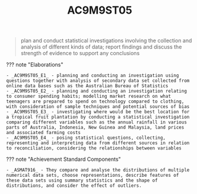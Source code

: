 ﻿---
backlinks:
- title: Learning Areas
  url: /sense/Teaching/Curriculum/v9/v9-learning-areas.html
tags: australian-curriculum
title: AC9M9ST05
type: note
---
> plan and conduct statistical investigations involving the collection and analysis of different kinds of data; report findings and discuss the strength of evidence to support any conclusions

??? note "Elaborations"

	- _AC9M9ST05_E1_ - planning and conducting an investigation using questions together with analysis of secondary data set collected from online data bases such as the Australian Bureau of Statistics
	- _AC9M9ST05_E2_ - planning and conducting an investigation relating to consumer spending habits; modelling market research on what teenagers are prepared to spend on technology compared to clothing, with consideration of sample techniques and potential sources of bias
	- _AC9M9ST05_E3_ - investigating where would be the best location for a tropical fruit plantation by conducting a statistical investigation comparing different variables such as the annual rainfall in various parts of Australia, Indonesia, New Guinea and Malaysia, land prices and associated farming costs
	- _AC9M9ST05_E4_ - posing statistical questions, collecting, representing and interpreting data from different sources in relation to reconciliation, considering the relationships between variables
??? note "Achievement Standard Components"

	- _ASMAT916_ - They compare and analyse the distributions of multiple numerical data sets, choose representations, describe features of these data sets using summary statistics and the shape of distributions, and consider the effect of outliers.
